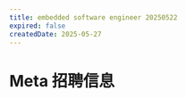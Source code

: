 ```yaml
---
title: embedded software engineer 20250522
expired: false
createdDate: 2025-05-27
---
```


# Meta 招聘信息

<JobPostingTable job-posting-json-path="meta/data/embedded-software-engineer-20250522" />